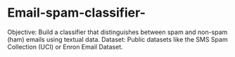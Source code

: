 # Email-spam-classifier-
Objective: Build a classifier that distinguishes between spam and non-spam (ham) emails   using textual data.   Dataset: Public datasets like the SMS Spam Collection (UCI) or Enron Email Dataset.  
